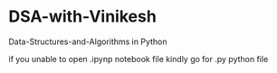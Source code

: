 # DSA-with-Vinikesh
Data-Structures-and-Algorithms in Python

if you unable to open .ipynp notebook file kindly go for .py python file
